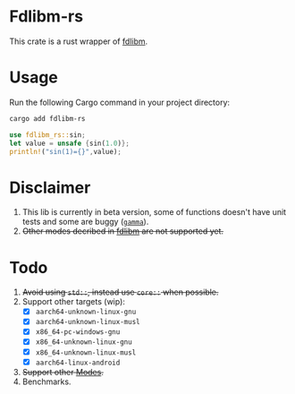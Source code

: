 # Fdlibm-rs
This crate is a rust wrapper of [fdlibm](https://netlib.org/fdlibm/). 

# Usage
Run the following Cargo command in your project directory:
```bash
cargo add fdlibm-rs
```

```rust
use fdlibm_rs::sin;
let value = unsafe {sin(1.0)};
println!("sin(1)={}",value);
```

# Disclaimer 
1) This lib is currently in beta version, some of functions doesn't have unit tests and some are buggy ([`gamma`](tests/fdlibm.rs#L146)).
2) <s>Other modes decribed in [fdlibm](fdlibm/readme) are not supported yet.</s>

# Todo
1) <s>Avoid using `std::`, instead use `core::` when possible.</s>
2) Support other targets (wip):
    - [X] `aarch64-unknown-linux-gnu`
    - [X] `aarch64-unknown-linux-musl`
    - [X] `x86_64-pc-windows-gnu`
    - [X] `x86_64-unknown-linux-gnu`
    - [X] `x86_64-unknown-linux-musl`
    - [X] `aarch64-linux-android`
    
3) <s>Support other [Modes](fdlibm/readme).</s>
4) Benchmarks.